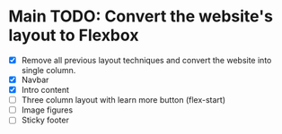 # Main TODO: Convert the website's layout to Flexbox
- [x] Remove all previous layout techniques and convert the website into single column.
- [x] Navbar
- [x] Intro content
- [ ] Three column layout with learn more button (flex-start)
- [ ] Image figures
- [ ] Sticky footer
